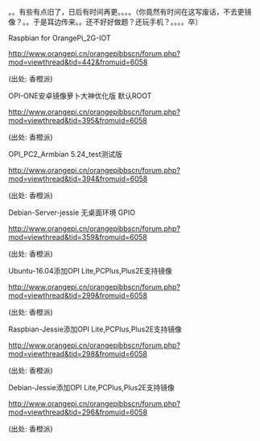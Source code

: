 。。有些有点旧了，日后有时间再更。。。。（你竟然有时间在这写废话，不去更镜像？。。于是耳边传来。。还不好好做题？还玩手机？。。。。卒）

Raspbian for OrangePi\_2G-IOT

http://www.orangepi.cn/orangepibbscn/forum.php?mod=viewthread&tid=442&fromuid=6058

\(出处: 香橙派\)

OPI-ONE安卓镜像萝卜大神优化版 默认ROOT

http://www.orangepi.cn/orangepibbscn/forum.php?mod=viewthread&tid=395&fromuid=6058

\(出处: 香橙派\)

OPI\_PC2\_Armbian 5.24\_test测试版

http://www.orangepi.cn/orangepibbscn/forum.php?mod=viewthread&tid=394&fromuid=6058

\(出处: 香橙派\)

Debian-Server-jessie 无桌面环境 GPIO

http://www.orangepi.cn/orangepibbscn/forum.php?mod=viewthread&tid=359&fromuid=6058

\(出处: 香橙派\)

Ubuntu-16.04添加OPI Lite,PCPlus,Plus2E支持镜像

http://www.orangepi.cn/orangepibbscn/forum.php?mod=viewthread&tid=299&fromuid=6058

\(出处: 香橙派\)

Raspbian-Jessie添加OPI Lite,PCPlus,Plus2E支持镜像

http://www.orangepi.cn/orangepibbscn/forum.php?mod=viewthread&tid=298&fromuid=6058

\(出处: 香橙派\)

Debian-Jessie添加OPI Lite,PCPlus,Plus2E支持镜像

http://www.orangepi.cn/orangepibbscn/forum.php?mod=viewthread&tid=296&fromuid=6058

\(出处: 香橙派\)



